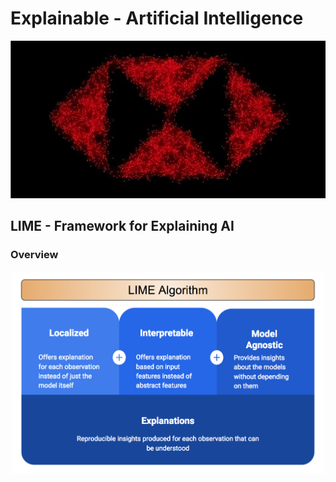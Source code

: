# Explainable - Artificial Intelligence

<p align="center">
  <img src="https://github.com/HSBC-RISE18/Explainable-AI/blob/master/data/HSBC%20logo.jpg" width="1000"/>
</p>

## LIME - Framework for Explaining AI

### Overview

<p align="center">
  <img src="https://github.com/HSBC-RISE18/Explainable-AI/blob/master/data/LIME%20Algorithm.png" width="500"/>
</p>
